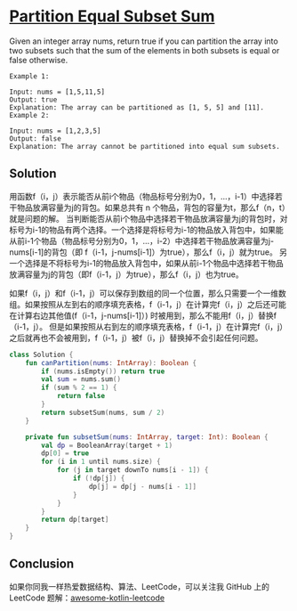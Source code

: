 # [Partition Equal Subset Sum][title]
Given an integer array nums, return true if you can partition the array into two subsets such that the sum of the elements in both subsets is equal or false otherwise.


```text
Example 1:

Input: nums = [1,5,11,5]
Output: true
Explanation: The array can be partitioned as [1, 5, 5] and [11].
Example 2:

Input: nums = [1,2,3,5]
Output: false
Explanation: The array cannot be partitioned into equal sum subsets.

```



## Solution
用函数f（i，j）表示能否从前i个物品（物品标号分别为0，1，…，i-1）中选择若干物品放满容量为j的背包。如果总共有 n 个物品，背包的容量为t，那么f（n，t）就是问题的解。
当判断能否从前i个物品中选择若干物品放满容量为j的背包时，对标号为i-1的物品有两个选择。一个选择是将标号为i-1的物品放入背包中，如果能从前i-1个物品（物品标号分别为0，1，…，i-2）中选择若干物品放满容量为j-nums[i-1]的背包（即 f（i-1，j-nums[i-1]）为true），那么f（i，j）就为true。
另一个选择是不将标号为i-1的物品放入背包中，如果从前i-1个物品中选择若干物品放满容量为j的背包（即f（i-1，j）为true），那么f（i，j）也为true。

如果f（i，j）和f（i-1，j）可以保存到数组的同一个位置，那么只需要一个一维数组。如果按照从左到右的顺序填充表格，f（i-1，j）在计算完f（i，j）之后还可能在计算右边其他值(f（i-1，j-nums[i-1]）) 时被用到，那么不能用f（i，j）替换f（i-1，j）。
但是如果按照从右到左的顺序填充表格，f（i-1，j）在计算完f（i，j）之后就再也不会被用到，f（i-1，j）被f（i，j）替换掉不会引起任何问题。

```kotlin
class Solution {
    fun canPartition(nums: IntArray): Boolean {
        if (nums.isEmpty()) return true
        val sum = nums.sum()
        if (sum % 2 == 1) {
            return false
        }
        return subsetSum(nums, sum / 2)
    }

    private fun subsetSum(nums: IntArray, target: Int): Boolean {
        val dp = BooleanArray(target + 1)
        dp[0] = true
        for (i in 1 until nums.size) {
            for (j in target downTo nums[i - 1]) {
                if (!dp[j]) {
                    dp[j] = dp[j - nums[i - 1]]
                }
            }
        }
        return dp[target]
    }
}

```

## Conclusion

如果你同我一样热爱数据结构、算法、LeetCode，可以关注我 GitHub 上的 LeetCode 题解：[awesome-kotlin-leetcode][akl]



[title]: https://leetcode.cn/problems/partition-equal-subset-sum/
[akl]: https://github.com/NightXlt/awesome-kotlin-leetcode
